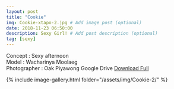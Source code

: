 ```yaml
---
layout: post
title: "Cookie"
img: Cookie-xtapo-2.jpg # Add image post (optional)
date: 2018-11-23 06:50:00
description: Sexy Girl! # Add post description (optional)
tag: [sexy]
---
```

Concept : Sexy afternoon  
Model : Wacharinya Moolaeg  
Photographer : Oak Piyawong 
Google Drive [Download Full](http://gestyy.com/e0Gecu)   


{% include image-gallery.html folder="/assets/img/Cookie-2/" %}
